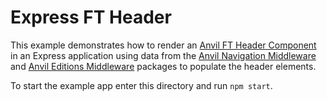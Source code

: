 # Express FT Header

This example demonstrates how to render an [Anvil FT Header Component] in an Express application using data from the [Anvil Navigation Middleware] and [Anvil Editions Middleware] packages to populate the header elements.

To start the example app enter this directory and run `npm start`.

[Anvil FT Header Component]: https://github.com/Financial-Times/anvil/tree/master/packages/anvil-ui-ft-header
[Anvil Navigation Middleware]: https://github.com/Financial-Times/anvil/tree/master/packages/anvil-middleware-ft-navigation
[Anvil Editions Middleware]: https://github.com/Financial-Times/anvil/tree/master/packages/anvil-middleware-ft-edition
